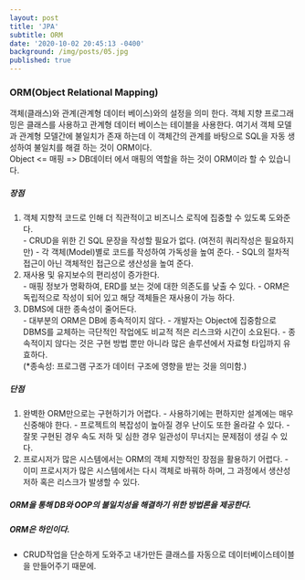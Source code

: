 ```yaml
---
layout: post
title: 'JPA'
subtitle: ORM
date: '2020-10-02 20:45:13 -0400'
background: /img/posts/05.jpg
published: true
---
```


### ORM(Object Relational Mapping)
  객체(클래스)와 관계(관계형 데이터 베이스)와의 설정을 의미 한다. 객체 지향 프로그래밍은 클래스를 사용하고 관계형 데이터 베이스는 테이블을 사용한다.    여기서 객체 모델과 관계형 모델간에 불일치가 존재 하는데 이 객체간의 관계를 바탕으로 SQL을 자동 생성하여 불일치를 해결 하는 것이 ORM이다.   
  Object <= 매핑 => DB데이터 에서 매핑의 역할을 하는 것이 ORM이라 할 수 있습니다.   
##### 장점   
  1. 객체 지향적 코드로 인해 더 직관적이고 비즈니스 로직에 집중할 수 있도록 도와준다.   
    - CRUD을 위한 긴 SQL 문장을 작성할 필요가 없다. (여전히 쿼리작성은 필요하지만)
    - 각 객체(Model)별로 코드를 작성하여 가독성을 높여 준다.
    - SQL의 절차적 접근이 아닌 객체적인 접근으로 생산성을 높여 준다.
  2. 재사용 및 유지보수의 편리성이 증가한다.   
    - 매핑 정보가 명확하여, ERD를 보는 것에 대한 의존도를 낮출 수 있다.
    - ORM은 독립적으로 작성이 되어 있고 해당 객체들은 재사용이 가능 하다.
  3. DBMS에 대한 종속성이 줄어든다.   
    - 대부분의 ORM은 DB에 종속적이지 않다.
    - 개발자는 Object에 집중함으로 DBMS를 교체하는 극단적인 작업에도 비교적 적은 리스크와 시간이 소요된다.
    - 종속적이지 않다는 것은 구현 방법 뿐만 아니라 많은 솔루션에서 자료형 타입까지 유효하다.   
    (*종속성: 프로그램 구조가 데이터 구조에 영향을 받는 것을 의미함.)
    
##### 단점
  1. 완벽한 ORM만으로는 구현하기가 어렵다.
    - 사용하기에는 편하지만 설계에는 매우 신중해야 한다.
    - 프로젝트의 복잡성이 높아질 경우 난이도 또한 올라갈 수 있다.
    - 잘못 구현된 경우 속도 저하 및 심한 경우 일관성이 무너지는 문제점이 생길 수 있다.
  2. 프로시저가 많은 시스템에서는 ORM의 객체 지향적인 장점을 활용하기 어렵다.
    - 이미 프로시저가 많은 시스템에서는 다시 객체로 바꿔하 하며, 그 과정에서 생산성 저하 혹은 리스크가 발생할 수 있다.

##### ORM을 통해 DB와 OOP의 불일치성을 해결하기 위한 방법론을 제공한다.   

##### ORM은 하인이다.
  - CRUD작업을 단순하게 도와주고 내가만든 클래스를 자동으로 데이터베이스테이블을 만들어주기 때문에.
